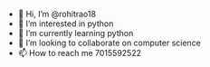 - 👋 Hi, I’m @rohitrao18
- 👀 I’m interested in python
- 🌱 I’m currently learning python
- 💞️ I’m looking to collaborate on computer science
- 📫 How to reach me 7015592522

<!---
rohitrao18/rohitrao18 is a ✨ special ✨ repository because its `README.md` (this file) appears on your GitHub profile.
You can click the Preview link to take a look at your changes.
--->
